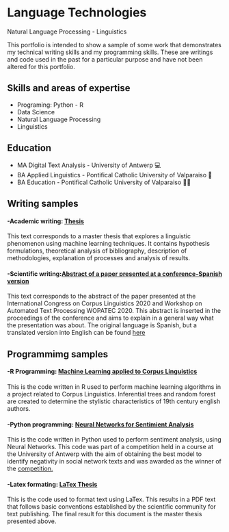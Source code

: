 # Language Technologies
Natural Language Processing - Linguistics

This portfolio is intended to show a sample of some work that demonstrates my technical writing skills and my programming skills. These are writings and code used in the past for a particular purpose and have not been altered for this portfolio.

## Skills and areas of expertise
- Programing: Python - R
- Data Science
- Natural Language Processing
- Linguistics
  
## Education
- MA Digital Text Analysis - University of Antwerp 💻
- BA Applied Linguistics - Pontifical Catholic University of Valparaiso 📜
- BA Education - Pontifical Catholic University of Valparaiso 👩‍🏫

## Writing samples

#### -Academic writing: [Thesis](https://github.com/valeravest1/portfolio/blob/main/Thesis_Valentina_Ravest.pdf)

This text corresponds to a master thesis that explores a linguistic phenomenon using machine learning techniques. It contains hypothesis formulations, theoretical analysis of bibliography, description of methodologies, explanation of processes and analysis of results.

#### -Scientific writing:[Abstract of a paper presented at a conference-Spanish version](https://pure.rug.nl/ws/portalfiles/portal/155049863/Libro_de_Res_menes_Actas_III_CILCC_2020_y_V_WoPATeC_2020_Virtual_.pdf#page=294)

This text corresponds to the abstract of the paper presented at the International Congress on Corpus Linguistics 2020 and Workshop on Automated Text Processing WOPATEC 2020. This abstract is inserted in the proceedings of the conference and aims to explain in a general way what the presentation was about. The original language is Spanish, but a translated version into English can be found [here](https://github.com/valeravest1/portfolio/blob/main/WOPATEC%20en.pdf)

## Programmimg samples

#### -R Programming: [Machine Learning applied to Corpus Linguistics](https://github.com/valeravest1/portfolio/blob/main/code_thesis_r.ipynb)
This is the code written in R used to perform machine learning algorithms in a project related to Corpus Linguistics. Inferential trees and random forest are created to determine the stylistic characteristics of 19th century english authors.

#### -Python programming: [Neural Networks for Sentimient Analysis](https://github.com/valeravest1/portfolio/blob/main/Neural_BERT_HW_solution_adapted.ipynb)
This is the code written in Python used to perform sentiment analysis, using Neural Networks. This code was part of a competition held in a course at the University of Antwerp with the aim of obtaining the best model to identify negativity in social network texts and was awarded as the winner of the [competition.](https://www.uantwerpen.be/en/study/programmes/all-programmes/digital-text-analysis/about-the-programme/taste-of-dta/)

#### -Latex formating: [LaTex Thesis](https://github.com/valeravest1/portfolio/blob/main/latex-thesis-formating.tex)
This is the code used to format text using LaTex. This results in a PDF text that follows basic conventions established by the scientific community for text publishing. The final result for this document is the master thesis presented above.


